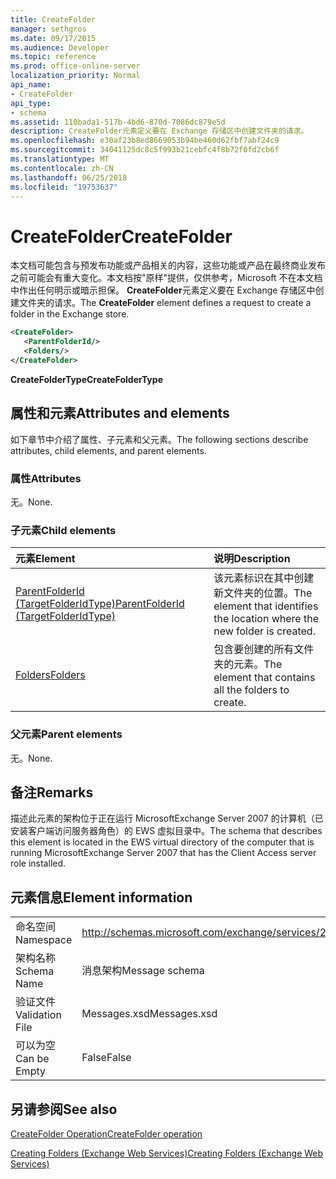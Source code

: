 ```yaml
---
title: CreateFolder
manager: sethgros
ms.date: 09/17/2015
ms.audience: Developer
ms.topic: reference
ms.prod: office-online-server
localization_priority: Normal
api_name:
- CreateFolder
api_type:
- schema
ms.assetid: 110bada1-517b-4bd6-870d-7086dc879e5d
description: CreateFolder元素定义要在 Exchange 存储区中创建文件夹的请求。
ms.openlocfilehash: e30af23b8ed8669053b94be460d62fbf7abf24c9
ms.sourcegitcommit: 34041125dc8c5f993b21cebfc4f8b72f0fd2cb6f
ms.translationtype: MT
ms.contentlocale: zh-CN
ms.lasthandoff: 06/25/2018
ms.locfileid: "19753637"
---
```

# <a name="createfolder"></a><span data-ttu-id="e827d-103">CreateFolder</span><span class="sxs-lookup"><span data-stu-id="e827d-103">CreateFolder</span></span>

<span data-ttu-id="e827d-104">本文档可能包含与预发布功能或产品相关的内容，这些功能或产品在最终商业发布之前可能会有重大变化。本文档按"原样"提供，仅供参考，Microsoft 不在本文档中作出任何明示或暗示担保。 **CreateFolder**元素定义要在 Exchange 存储区中创建文件夹的请求。</span><span class="sxs-lookup"><span data-stu-id="e827d-104">The **CreateFolder** element defines a request to create a folder in the Exchange store.</span></span> 
  
```xml
<CreateFolder>
   <ParentFolderId/>
   <Folders/>
</CreateFolder>
```

 <span data-ttu-id="e827d-105">**CreateFolderType**</span><span class="sxs-lookup"><span data-stu-id="e827d-105">**CreateFolderType**</span></span>
## <a name="attributes-and-elements"></a><span data-ttu-id="e827d-106">属性和元素</span><span class="sxs-lookup"><span data-stu-id="e827d-106">Attributes and elements</span></span>

<span data-ttu-id="e827d-107">如下章节中介绍了属性、子元素和父元素。</span><span class="sxs-lookup"><span data-stu-id="e827d-107">The following sections describe attributes, child elements, and parent elements.</span></span>
  
### <a name="attributes"></a><span data-ttu-id="e827d-108">属性</span><span class="sxs-lookup"><span data-stu-id="e827d-108">Attributes</span></span>

<span data-ttu-id="e827d-109">无。</span><span class="sxs-lookup"><span data-stu-id="e827d-109">None.</span></span>
  
### <a name="child-elements"></a><span data-ttu-id="e827d-110">子元素</span><span class="sxs-lookup"><span data-stu-id="e827d-110">Child elements</span></span>

|<span data-ttu-id="e827d-111">**元素**</span><span class="sxs-lookup"><span data-stu-id="e827d-111">**Element**</span></span>|<span data-ttu-id="e827d-112">**说明**</span><span class="sxs-lookup"><span data-stu-id="e827d-112">**Description**</span></span>|
|:-----|:-----|
|[<span data-ttu-id="e827d-113">ParentFolderId (TargetFolderIdType)</span><span class="sxs-lookup"><span data-stu-id="e827d-113">ParentFolderId (TargetFolderIdType)</span></span>](parentfolderid-targetfolderidtype.md) <br/> |<span data-ttu-id="e827d-114">该元素标识在其中创建新文件夹的位置。</span><span class="sxs-lookup"><span data-stu-id="e827d-114">The element that identifies the location where the new folder is created.</span></span>  <br/> |
|[<span data-ttu-id="e827d-115">Folders</span><span class="sxs-lookup"><span data-stu-id="e827d-115">Folders</span></span>](folders-ex15websvcsotherref.md) <br/> |<span data-ttu-id="e827d-116">包含要创建的所有文件夹的元素。</span><span class="sxs-lookup"><span data-stu-id="e827d-116">The element that contains all the folders to create.</span></span>  <br/> |
   
### <a name="parent-elements"></a><span data-ttu-id="e827d-117">父元素</span><span class="sxs-lookup"><span data-stu-id="e827d-117">Parent elements</span></span>

<span data-ttu-id="e827d-118">无。</span><span class="sxs-lookup"><span data-stu-id="e827d-118">None.</span></span>
  
## <a name="remarks"></a><span data-ttu-id="e827d-119">备注</span><span class="sxs-lookup"><span data-stu-id="e827d-119">Remarks</span></span>

<span data-ttu-id="e827d-120">描述此元素的架构位于正在运行 MicrosoftExchange Server 2007 的计算机（已安装客户端访问服务器角色）的 EWS 虚拟目录中。</span><span class="sxs-lookup"><span data-stu-id="e827d-120">The schema that describes this element is located in the EWS virtual directory of the computer that is running MicrosoftExchange Server 2007 that has the Client Access server role installed.</span></span>
  
## <a name="element-information"></a><span data-ttu-id="e827d-121">元素信息</span><span class="sxs-lookup"><span data-stu-id="e827d-121">Element information</span></span>

|||
|:-----|:-----|
|<span data-ttu-id="e827d-122">命名空间</span><span class="sxs-lookup"><span data-stu-id="e827d-122">Namespace</span></span>  <br/> |http://schemas.microsoft.com/exchange/services/2006/messages  <br/> |
|<span data-ttu-id="e827d-123">架构名称</span><span class="sxs-lookup"><span data-stu-id="e827d-123">Schema Name</span></span>  <br/> |<span data-ttu-id="e827d-124">消息架构</span><span class="sxs-lookup"><span data-stu-id="e827d-124">Message schema</span></span>  <br/> |
|<span data-ttu-id="e827d-125">验证文件</span><span class="sxs-lookup"><span data-stu-id="e827d-125">Validation File</span></span>  <br/> |<span data-ttu-id="e827d-126">Messages.xsd</span><span class="sxs-lookup"><span data-stu-id="e827d-126">Messages.xsd</span></span>  <br/> |
|<span data-ttu-id="e827d-127">可以为空</span><span class="sxs-lookup"><span data-stu-id="e827d-127">Can be Empty</span></span>  <br/> |<span data-ttu-id="e827d-128">False</span><span class="sxs-lookup"><span data-stu-id="e827d-128">False</span></span>  <br/> |
   
## <a name="see-also"></a><span data-ttu-id="e827d-129">另请参阅</span><span class="sxs-lookup"><span data-stu-id="e827d-129">See also</span></span>



[<span data-ttu-id="e827d-130">CreateFolder Operation</span><span class="sxs-lookup"><span data-stu-id="e827d-130">CreateFolder operation</span></span>](createfolder-operation.md)


[<span data-ttu-id="e827d-131">Creating Folders (Exchange Web Services)</span><span class="sxs-lookup"><span data-stu-id="e827d-131">Creating Folders (Exchange Web Services)</span></span>](http://msdn.microsoft.com/library/3b15b0ec-8691-45ed-9a24-a91ff732d6cf%28Office.15%29.aspx)

